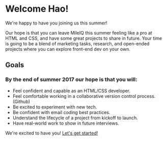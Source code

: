 # Welcome Hao!

We're happy to have you joining us this summer! 

Our hope is that you can leave MileIQ this summer feeling like a pro at HTML and CSS, and have some great projects to share in future. Your time is going to be a blend of marketing tasks, research, and open-ended projects where you can explore front-end dev on your own.



## Goals

### By the end of summer 2017 our hope is that you will:

  * Feel confident and capable as an HTML/CSS developer.
  * Feel comfortable working in a collaborative version control process. (Github)
  * Be excited to experiment with new tech.
  * Be confident with email coding best practices.
  * Understand the lifecycle of a project from kickoff to launch.
  * Have real-world work to show in future interviews.


We're excited to have you! [Let's get started!](week1)